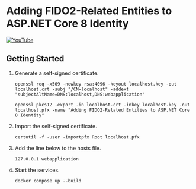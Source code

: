 ﻿# Adding FIDO2-Related Entities to ASP.NET Core 8 Identity

[![YouTube](https://img.youtube.com/vi/XoC_ozmlaTM/0.jpg)](https://www.youtube.com/watch?v=XoC_ozmlaTM)

## Getting Started

1. Generate a self-signed certificate.
    ```shell
    openssl req -x509 -newkey rsa:4096 -keyout localhost.key -out localhost.crt -subj "/CN=localhost" -addext "subjectAltName=DNS:localhost,DNS:webapplication"
    ```
    ```shell
    openssl pkcs12 -export -in localhost.crt -inkey localhost.key -out localhost.pfx -name "Adding FIDO2-Related Entities to ASP.NET Core 8 Identity"
    ```
1. Import the self-signed certificate.
    ```shell
    certutil -f -user -importpfx Root localhost.pfx
    ```
1. Add the line below to the hosts file.
    ```text
    127.0.0.1 webapplication
    ```
1. Start the services.
    ```shell
    docker compose up --build
    ```
